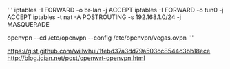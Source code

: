 '''
iptables -I FORWARD -o br-lan -j ACCEPT
iptables -I FORWARD -o tun0 -j ACCEPT
iptables -t nat -A POSTROUTING -s 192.168.1.0/24 -j MASQUERADE



openvpn --cd /etc/openvpn --config /etc/openvpn/vegas.ovpn
'''

https://gist.github.com/willwhui/1febd37a3dd79a503cc8544c3bb18ece
http://blog.jqian.net/post/openwrt-openvpn.html
